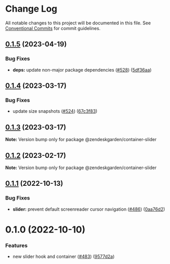 # Change Log

All notable changes to this project will be documented in this file.
See [Conventional Commits](https://conventionalcommits.org) for commit guidelines.

## [0.1.5](https://github.com/zendeskgarden/react-containers/compare/@zendeskgarden/container-slider@0.1.4...@zendeskgarden/container-slider@0.1.5) (2023-04-19)

### Bug Fixes

- **deps:** update non-major package dependencies ([#528](https://github.com/zendeskgarden/react-containers/issues/528)) ([5df36aa](https://github.com/zendeskgarden/react-containers/commit/5df36aa7c5e78dc0da79a95416e915cc8e1348da))

## [0.1.4](https://github.com/zendeskgarden/react-containers/compare/@zendeskgarden/container-slider@0.1.3...@zendeskgarden/container-slider@0.1.4) (2023-03-17)

### Bug Fixes

- update size snapshots ([#524](https://github.com/zendeskgarden/react-containers/issues/524)) ([67c3f83](https://github.com/zendeskgarden/react-containers/commit/67c3f83a41f89ec3a6dfde986c85405b893f7b74))

## [0.1.3](https://github.com/zendeskgarden/react-containers/compare/@zendeskgarden/container-slider@0.1.2...@zendeskgarden/container-slider@0.1.3) (2023-03-17)

**Note:** Version bump only for package @zendeskgarden/container-slider

## [0.1.2](https://github.com/zendeskgarden/react-containers/compare/@zendeskgarden/container-slider@0.1.1...@zendeskgarden/container-slider@0.1.2) (2023-02-17)

**Note:** Version bump only for package @zendeskgarden/container-slider

## [0.1.1](https://github.com/zendeskgarden/react-containers/compare/@zendeskgarden/container-slider@0.1.0...@zendeskgarden/container-slider@0.1.1) (2022-10-13)

### Bug Fixes

- **slider:** prevent default screenreader cursor navigation ([#486](https://github.com/zendeskgarden/react-containers/issues/486)) ([0aa76d2](https://github.com/zendeskgarden/react-containers/commit/0aa76d2920302d04a43d878b7d6d2462a6fafdd3))

# 0.1.0 (2022-10-10)

### Features

- new slider hook and container ([#483](https://github.com/zendeskgarden/react-containers/issues/483)) ([9577d2a](https://github.com/zendeskgarden/react-containers/commit/9577d2a890b5e9fdda12ee8318531bf245da77c3))
